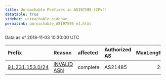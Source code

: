 ```yaml
---
title: Unreachable Prefixes in AS197595 (IPv4)
datatable: true
sidebar: unreachable_sidebar
permalink: unreachable_AS197595-v4.html
---
```


Data as of 2018-11-03 10:30:00 UTC


<div class="datatable-begin"></div>

| Prefix                                                   | Reason                                                                                                  | affected   | Authorized AS   |   MaxLength | Anchor                                         |   unreachable /24s |
|:---------------------------------------------------------|:--------------------------------------------------------------------------------------------------------|:-----------|:----------------|------------:|:-----------------------------------------------|-------------------:|
| [91.231.153.0/24](https://stat.ripe.net/91.231.153.0/24) | [INVALID ASN](https://rpki-validator.ripe.net/announcement-preview?asn=AS197595&prefix=91.231.153.0/24) | complete   | AS21485         |          24 | [RIPE](unreachable_RIPE_NCC_RPKI_Root-v4.html) |                  1 |

<div class="datatable-end"></div>